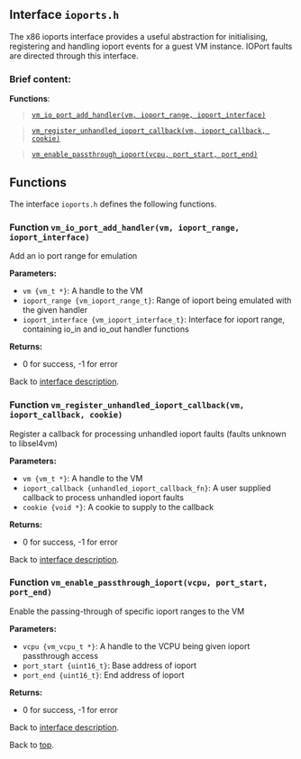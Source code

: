 <!--
     Copyright 2020, Data61, CSIRO (ABN 41 687 119 230)

     SPDX-License-Identifier: CC-BY-SA-4.0
-->

## Interface `ioports.h`

The x86 ioports interface provides a useful abstraction for initialising, registering and handling ioport events
for a guest VM instance. IOPort faults are directed through this interface.

### Brief content:

**Functions**:

> [`vm_io_port_add_handler(vm, ioport_range, ioport_interface)`](#function-vm_io_port_add_handlervm-ioport_range-ioport_interface)

> [`vm_register_unhandled_ioport_callback(vm, ioport_callback, cookie)`](#function-vm_register_unhandled_ioport_callbackvm-ioport_callback-cookie)

> [`vm_enable_passthrough_ioport(vcpu, port_start, port_end)`](#function-vm_enable_passthrough_ioportvcpu-port_start-port_end)


## Functions

The interface `ioports.h` defines the following functions.

### Function `vm_io_port_add_handler(vm, ioport_range, ioport_interface)`

Add an io port range for emulation

**Parameters:**

- `vm {vm_t *}`: A handle to the VM
- `ioport_range {vm_ioport_range_t}`: Range of ioport being emulated with the given handler
- `ioport_interface {vm_ioport_interface_t}`: Interface for ioport range, containing io_in and io_out handler functions

**Returns:**

- 0 for success, -1 for error

Back to [interface description](#module-ioportsh).

### Function `vm_register_unhandled_ioport_callback(vm, ioport_callback, cookie)`

Register a callback for processing unhandled ioport faults (faults unknown to libsel4vm)

**Parameters:**

- `vm {vm_t *}`: A handle to the VM
- `ioport_callback {unhandled_ioport_callback_fn}`: A user supplied callback to process unhandled ioport faults
- `cookie {void *}`: A cookie to supply to the callback

**Returns:**

- 0 for success, -1 for error

Back to [interface description](#module-ioportsh).

### Function `vm_enable_passthrough_ioport(vcpu, port_start, port_end)`

Enable the passing-through of specific ioport ranges to the VM

**Parameters:**

- `vcpu {vm_vcpu_t *}`: A handle to the VCPU being given ioport passthrough access
- `port_start {uint16_t}`: Base address of ioport
- `port_end {uint16_t}`: End address of ioport

**Returns:**

- 0 for success, -1 for error

Back to [interface description](#module-ioportsh).


Back to [top](#).

